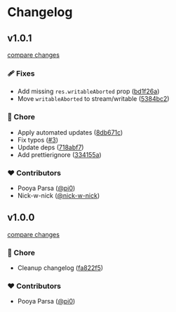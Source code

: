 # Changelog

## v1.0.1

[compare changes](https://github.com/unjs/node-mock-http/compare/v1.0.0...v1.0.1)

### 🩹 Fixes

- Add missing `res.writableAborted` prop ([bd1f26a](https://github.com/unjs/node-mock-http/commit/bd1f26a))
- Move `writableAborted` to stream/writable ([5384bc2](https://github.com/unjs/node-mock-http/commit/5384bc2))

### 🏡 Chore

- Apply automated updates ([8db671c](https://github.com/unjs/node-mock-http/commit/8db671c))
- Fix typos ([#3](https://github.com/unjs/node-mock-http/pull/3))
- Update deps ([718abf7](https://github.com/unjs/node-mock-http/commit/718abf7))
- Add prettierignore ([334155a](https://github.com/unjs/node-mock-http/commit/334155a))

### ❤️ Contributors

- Pooya Parsa ([@pi0](https://github.com/pi0))
- Nick-w-nick ([@nick-w-nick](https://github.com/nick-w-nick))

## v1.0.0

[compare changes](https://github.com/unjs/node-mock-http/compare/v0.1.4...v1.0.0)

### 🏡 Chore

- Cleanup changelog ([fa822f5](https://github.com/unjs/node-mock-http/commit/fa822f5))

### ❤️ Contributors

- Pooya Parsa ([@pi0](http://github.com/pi0))
